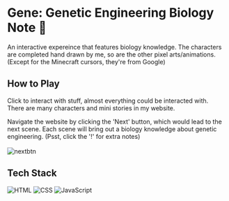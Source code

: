 # Gene: Genetic Engineering Biology Note 🧬
An interactive expereince that features biology knowledge. The characters are completed hand drawn by me, so are the other pixel arts/animations. (Except for the Minecraft cursors, they're from Google)

## How to Play
Click to interact with stuff, almost everything could be interacted with. There are many characters and mini stories in my website.

Navigate the website by clicking the 'Next' button, which would lead to the next scene. Each scene will bring out a biology knowledge about genetic engineering. (Psst, click the '!' for extra notes) <br><br>
![nextbtn](https://i.imgur.com/lCpdBUZ.png)


## Tech Stack
![HTML](https://img.shields.io/badge/HTML-orange?style=for-the-badge&logo=html5&logoColor=white)
![CSS](https://img.shields.io/badge/CSS-blue?style=for-the-badge&logo=css3&logoColor=white)
![JavaScript](https://img.shields.io/badge/JavaScript-yellow?style=for-the-badge&logo=javascript&logoColor=white)